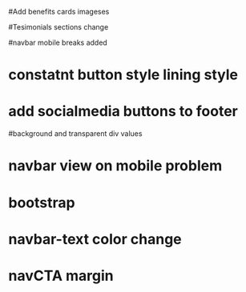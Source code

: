#Add benefits cards imageses

#Tesimonials sections change

#navbar mobile breaks added

# constatnt button style lining style

# add socialmedia buttons to footer

#background and transparent div values

# navbar view on mobile problem

# bootstrap

# navbar-text color change

# navCTA margin
